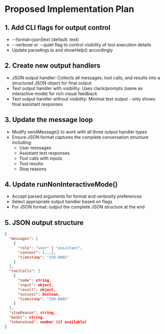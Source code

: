 # Proposed Implementation Plan

## 1. Add CLI flags for output control
- --format=json|text (default: text)
- --verbose or --quiet flag to control visibility of tool execution details
- Update parseArgs.ts and showHelp() accordingly

## 2. Create new output handlers
- JSON output handler: Collects all messages, tool calls, and results into a structured JSON object for final output
- Text output handler with visibility: Uses clack/prompts (same as interactive mode) for rich visual feedback
- Text output handler without visibility: Minimal text output - only shows final assistant responses

## 3. Update the message loop
- Modify sendMessage() to work with all three output handler types
- Ensure JSON format captures the complete conversation structure including:
  - User messages
  - Assistant text responses
  - Tool calls with inputs
  - Tool results
  - Stop reasons

## 4. Update runNonInteractiveMode()
- Accept parsed arguments for format and verbosity preferences
- Select appropriate output handler based on flags
- For JSON format: output the complete JSON structure at the end

## 5. JSON output structure
```json
{
  "messages": [
    {
      "role": "user" | "assistant",
      "content": [...],
      "timestamp": "ISO-8601"
    }
  ],
  "toolCalls": [
    {
      "name": string,
      "input": object,
      "result": object,
      "success": boolean,
      "timestamp": "ISO-8601"
    }
  ],
  "stopReason": string,
  "model": string,
  "tokensUsed": number (if available)
}
```